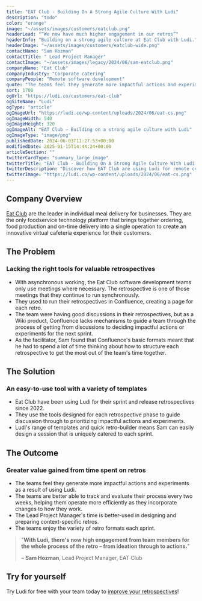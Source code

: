 ```yaml
---
title: "EAT Club - Building On A Strong Agile Culture With Ludi"
description: "todo"
color: "orange"
image: "~/assets/images/customers/eatclub.png"
headerLead: "“We now have much higher engagement in our retros”"
headerInfo: "Building on a strong agile culture at Eat Club with Ludi."
headerImage: "~/assets/images/customers/eatclub-wide.png"
contactName: "Sam Hozman"
contactTitle: " Lead Project Manager"
contactImage: "~/assets/images/legacy/2024/06/sam-eatclub.png"
companyName: "Eat Club"
companyIndustry: "Corporate catering"
companyPeople: "Remote software development"
quote: "The teams feel they generate more impactful actions and experiments as a result of using Ludi."
sort: 1700
ogUrl: "https://ludi.co/customers/eat-club"
ogSiteName: "Ludi"
ogType: "article"
ogImageUrl: "https://ludi.co/wp-content/uploads/2024/06/eat-cs.png"
ogImageWidth: 540
ogImageHeight: 320
ogImageAlt: "EAT Club – Building on a strong agile culture with Ludi"
ogImageType: "image/png"
publishedDate: 2024-06-03T11:27:53+00:00
modifiedDate: 2025-01-15T14:44:24+00:00
articleSection: ""
twitterCardType: "summary_large_image"
twitterTitle: "EAT Club - Building On A Strong Agile Culture With Ludi | Ludi"
twitterDescription: "Discover how EAT Club are using Ludi for remote collaboration and asynchronous working, helping them to build their strong agile culture."
twitterImage: "https://ludi.co/wp-content/uploads/2024/06/eat-cs.png"
---
```


## Company Overview

[Eat Club](https://www.eatclub.com/) are the leader in individual meal delivery for businesses. They are the only foodservice technology platform that brings together ordering, food production and on-time delivery into a single operation to create an innovative virtual cafeteria experience for their customers.

## The Problem

### Lacking the right tools for valuable retrospectives

- With asynchronous working, the Eat Club software development teams only use meetings where necessary. The retrospective is one of those meetings that they continue to run synchronously.
- They used to run their retrospectives in Confluence, creating a page for each retro.
- The team were having good discussions in their retrospectives, but as a Wiki product, Confluence lacks mechanisms to guide a team through the process of getting from discussions to deciding impactful actions or experiments for the next sprint.
- As the facilitator, Sam found that Confluence's basic formats meant that he had to spend a lot of time thinking about how to structure each retrospective to get the most out of the team's time together.

## The Solution

### An easy-to-use tool with a variety of templates

- Eat Club have been using Ludi for their sprint and release retrospectives since 2022.
- They use the tools designed for each retrospective phase to guide discussion through to prioritizing impactful actions and experiments.
- Ludi's range of templates and quick retro-builder means Sam can easily design a session that is uniquely catered to each sprint.

## The Outcome

### Greater value gained from time spent on retros

- The teams feel they generate more impactful actions and experiments as a result of using Ludi.
- The teams are better able to track and evaluate their process every two weeks, helping them operate more efficiently as they incorporate changes to how they work.
- The Lead Project Manager's time is better-used in designing and preparing context-specific retros.
- The teams enjoy the variety of retro formats each sprint.

> "**With Ludi,** **there's now high engagement from team members for the whole process of the retro – from ideation through to actions.**"
>
> – **Sam Hozman**, Lead Project Manager, EAT Club

## Try for yourself

Try Ludi for free with your team today to [improve your retrospectives](/agile-retrospectives)!
